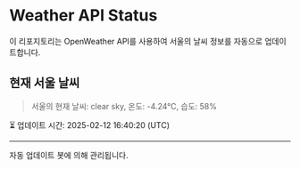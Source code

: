 
# Weather API Status

이 리포지토리는 OpenWeather API를 사용하여 서울의 날씨 정보를 자동으로 업데이트합니다.

## 현재 서울 날씨
> 서울의 현재 날씨: clear sky, 온도: -4.24°C, 습도: 58%

⏳ 업데이트 시간: 2025-02-12 16:40:20 (UTC)

---
자동 업데이트 봇에 의해 관리됩니다.
